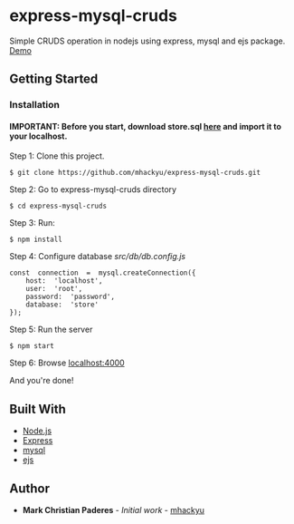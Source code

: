 # express-mysql-cruds

Simple CRUDS operation in nodejs using express, mysql and ejs package. [Demo](https://limitless-wave-73560.herokuapp.com/)

## Getting Started

### Installation

#### IMPORTANT: Before you start, download store.sql [here](https://mega.nz/#!uENWRBYI!8MyLepP3Efr5BJT1eGe8ixWVgrSvUvuQOIncsaNDhSk) and import it to your localhost.

Step 1: Clone this project.
```
$ git clone https://github.com/mhackyu/express-mysql-cruds.git
```

Step 2: Go to express-mysql-cruds directory
```
$ cd express-mysql-cruds
```

Step 3: Run:

```
$ npm install
```

Step 4: Configure database *src/db/db.config.js*
```
const  connection  =  mysql.createConnection({
	host:  'localhost',
	user:  'root',
	password:  'password',
	database:  'store'
});
```

Step 5: Run the server
```
$ npm start
```

Step 6:
Browse [localhost:4000](http://localhost:4000) 

And you're done!  


## Built With
* [Node.js](https://nodejs.org/en/) 
* [Express](https://expressjs.com/) 
* [mysql](https://www.npmjs.com/package/mysql) 
* [ejs](http://ejs.co/)

## Author

* **Mark Christian Paderes** - *Initial work* - [mhackyu](https://github.com/mhackyu)
